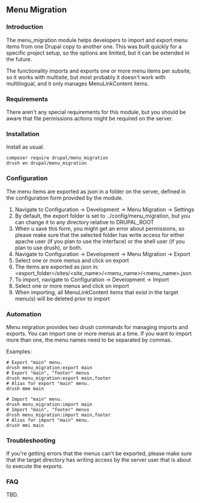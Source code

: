 ## Menu Migration

### Introduction

The menu_migration module helps developers to import and export menu items
from one Drupal copy to another one. This was built quickly for a specific
project setup, so the options are limited, but it can be extended in the
future.

The functionality imports and exports one or more menu items per subsite,
so it works with multisite, but most probably it doesn't work with
multilingual, and it only manages MenuLinkContent items.

### Requirements

There aren't any special requirements for this module, but you should be
aware that file permissions actions might be required on the server.

### Installation

Install as usual.

```shell
composer require drupal/menu_migration
drush en drupal/menu_migration
```

### Configuration

The menu items are exported as json in a folder on the server, defined in
the configuration form provided by the module.

1. Navigate to Configuration → Development → Menu Migration → Settings
2. By default, the export folder is set to ../config/menu_migration, but you can change it to any directory relative to DRUPAL_ROOT
3. When u save this form, you might get an error about permissions, so please make sure that the selected folder has write access for either apache user (if you plan to use the interface) or the shell user (if you plan to use drush), or both.
4. Navigate to Configuration → Development → Menu Migration → Export
5. Select one or more menus and click on export
6. The items are exported as json in: <export_folder>/sites/<site_name>/<menu_name>/<menu_name>.json
7. To import, navigate to Configuration → Development → Import
8. Select one or more menus and click on import
9. When importing, all MenuLinkContent items that exist in the target menu(s) will be deleted prior to import

### Automation

Menu migration provides two drush commands for managing imports and exports.
You can import one or more menus at a time. If you want to import more than one,
the menu names need to be separated by commas.

Examples:
```shell
# Export "main" menu.
drush menu_migration:export main
# Export "main", "footer" menus
drush menu_migration:export main,footer
# Alias for export "main" menu.
drush mme main

# Import "main" menu.
drush menu_migration:import main
# Import "main", "footer" menus
drush menu_migration:import main,footer
# Alias for import "main" menu.
drush mmi main
```

### Troubleshooting

If you're getting errors that the menus can't be exported, please make
sure that the target directory has writing access by the server user that
is about to execute the exports.

### FAQ

TBD.
